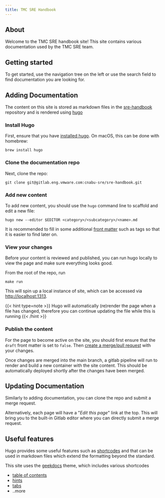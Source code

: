 ```yaml
---
title: TMC SRE Handbook
---
```


## About

Welcome to the TMC SRE handbook site! This site contains various documentation used
by the TMC SRE team.

## Getting started

To get started, use the navigation tree on the left or use the search field to find
documentation you are looking for.

## Adding Documentation

The content on this site is stored as markdown files in the
[sre-handbook](https://gitlab.eng.vmware.com/cnabu-sre/sre-handbook) repository
and is rendered using [hugo](https://gohugo.io)

### Install Hugo

First, ensure that you have [installed
hugo](https://gohugo.io/getting-started/installing/). On macOS, this can be done
with homebrew:

```shell
brew install hugo
```

### Clone the documentation repo

Next, clone the repo:

```shell
git clone git@gitlab.eng.vmware.com:cnabu-sre/sre-handbook.git
```

### Add new content

To add new content, you should use the `hugo` command line to scaffold and edit
a new file:
 
```shell
hugo new --editor $EDITOR <category>/<subcategory>/<name>.md
```

It is recommended to fill in some additional [front
matter](https://gohugo.io/content-management/front-matter/) such as tags so that
it is easier to find later on.

### View your changes

Before your content is reviewed and published, you can run hugo locally to view
the page and make sure everything looks good.

From the root of the repo, run

```shell
make run
```

This will spin up a local instance of site, which can be accessed via
[http://localhost:1313](http://localhost:1313).

{{< hint type=note >}}
Hugo will automatically (re)render the page when a file has changed,
therefore you can continue updating the file while this is running
{{< /hint >}}

### Publish the content

For the page to become active on the site, you should first ensure that the
`draft` front matter is set to `false`. Then [create a merge/pull
request](https://gitlab.eng.vmware.com/cnabu-sre/sre-handbook/merge_requests/new)
with your changes.

Once changes are merged into the main branch, a gitlab pipeline will run to
render and build a new container with the site content. This should be
automatically deployed shortly after the changes have been merged.

## Updating Documentation

Similarly to adding documentation, you can clone the repo and submit a merge request.

Alternatively, each page will have a "*Edit this page*" link at the top. This will
bring you to the built-in Gitlab editor where you can directly submit a merge request.

## Useful features

Hugo provides some useful features such as
[shortcodes](https://gohugo.io/content-management/shortcodes/) and that can be used
in markdown files which extend the formatting beyond the standard.

This site uses the [geekdocs](https://geekdocs.de/) theme, which includes
various shortcodes

- [table of contents](https://geekdocs.de/shortcodes/toc/)
- [hints](https://geekdocs.de/shortcodes/hints/)
- [tabs](https://geekdocs.de/shortcodes/tabs/)
- ..more
